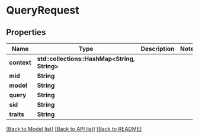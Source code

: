 # QueryRequest

## Properties

Name | Type | Description | Notes
------------ | ------------- | ------------- | -------------
**context** | **std::collections::HashMap<String, String>** |  | 
**mid** | **String** |  | 
**model** | **String** |  | 
**query** | **String** |  | 
**sid** | **String** |  | 
**traits** | **String** |  | 

[[Back to Model list]](../README.md#documentation-for-models) [[Back to API list]](../README.md#documentation-for-api-endpoints) [[Back to README]](../README.md)


